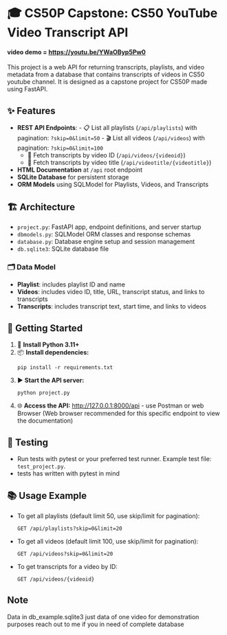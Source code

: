 

# 🎓 CS50P Capstone: CS50 YouTube Video Transcript API

#### video demo = https://youtu.be/YWaOByp5Pw0

This project is a web API for returning transcripts, playlists, and video metadata from a database that contains transcripts of videos in CS50 youtube channel. It is designed as a capstone project for CS50P made using FastAPI.

## ✨ Features

- **REST API Endpoints**:
		- 📋 List all playlists (`/api/playlists`) with pagination: `?skip=0&limit=50`
		- 🎬 List all videos (`/api/videos`) with pagination: `?skip=0&limit=100`
	- 📝 Fetch transcripts by video ID (`/api/videos/{videoid}`)
	- 📝 Fetch transcripts by video title (`/api/videotitle/{videotitle}`)
- **HTML Documentation** at `/api` root endpoint
- **SQLite Database** for persistent storage
- **ORM Models** using SQLModel for Playlists, Videos, and Transcripts

## 🏗️ Architecture

- `project.py`: FastAPI app, endpoint definitions, and server startup
- `dbmodels.py`: SQLModel ORM classes and response schemas
- `database.py`: Database engine setup and session management
- `db.sqlite3`: SQLite database file

### 🗂️ Data Model

- **Playlist**: includes playlist ID and name
- **Videos**: includes video ID, title, URL, transcript status, and links to transcripts
- **Transcripts**: includes transcript text, start time, and links to videos

## 🚀 Getting Started

1. 🐍 **Install Python 3.11+**
2. 📦 **Install dependencies:**
	 ```
	 pip install -r requirements.txt
	 ```
3. ▶️ **Start the API server:**
	 ```
	 python project.py
	 ```
4. 🌐 **Access the API:**
	 http://127.0.0.1:8000/api - use Postman or web Browser
     (Web browser recommended for this specific endpoint to view the documentation)

## 🧪 Testing

- Run tests with pytest or your preferred test runner. Example test file: `test_project.py`.
- tests has written with pytest in mind


## 📚 Usage Example

- To get all playlists (default limit 50, use skip/limit for pagination):
	```
	GET /api/playlists?skip=0&limit=20
	```
- To get all videos (default limit 100, use skip/limit for pagination):
	```
	GET /api/videos?skip=0&limit=20
	```
- To get transcripts for a video by ID:
	```
	GET /api/videos/{videoid}
	```
## Note

Data in db_example.sqlite3 just data of one video for demonstration purposes
reach out to me if you in need of complete database 
